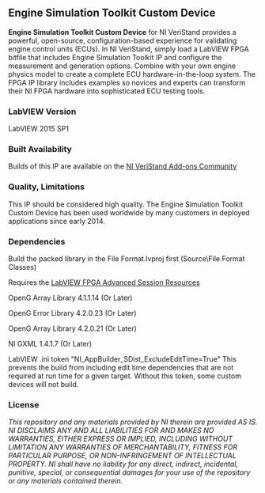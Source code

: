 ## Engine Simulation Toolkit Custom Device ##

**Engine Simulation Toolkit Custom Device** for NI VeriStand provides a powerful, open-source, configuration-based experience for validating engine control units (ECUs). In NI VeriStand, simply load a LabVIEW FPGA bitfile that includes Engine Simulation Toolkit IP and configure the measurement and generation options. Combine with your own engine physics model to create a complete ECU hardware-in-the-loop system.
The FPGA IP library includes examples so novices and experts can transform their NI FPGA hardware into sophisticated ECU testing tools.

### LabVIEW Version ###

LabVIEW 2015 SP1

### Built Availability ###

Builds of this IP are available on the [NI VeriStand Add-ons Community](https://decibel.ni.com/content/docs/DOC-37304)

### Quality, Limitations ###

This IP should be considered high quality. The Engine Simulation Toolkit Custom Device has been used worldwide by many customers in deployed applications since early 2014.

### Dependencies ###

Build the packed library in the File Format.lvproj first (Source\File Format Classes)

Requires the [LabVIEW FPGA Advanced Session Resources](https://decibel.ni.com/content/docs/DOC-35574)

OpenG Array Library 4.1.1.14 (Or Later)

OpenG Error Library 4.2.0.23 (Or Later)

OpenG Array Library 4.2.0.21 (Or Later)

NI GXML 1.4.1.7 (Or Later)

LabVIEW .ini token "NI_AppBuilder_SDist_ExcludeEditTime=True"
This prevents the build from including edit time dependencies that are not required at run time for a given target. Without this token, some custom devices will not build.

### License ###

*This repository and any materials provided by NI therein are provided AS IS. NI DISCLAIMS ANY AND ALL LIABILITIES FOR AND MAKES NO WARRANTIES, EITHER EXPRESS OR IMPLIED, INCLUDING WITHOUT LIMITATION ANY WARRANTIES OF MERCHANTABILITY, FITNESS FOR  PARTICULAR PURPOSE, OR NON-INFRINGEMENT OF INTELLECTUAL PROPERTY. NI shall have no liability for any direct, indirect, incidental, punitive, special, or consequential damages for your use of the repository or any materials contained therein.*
